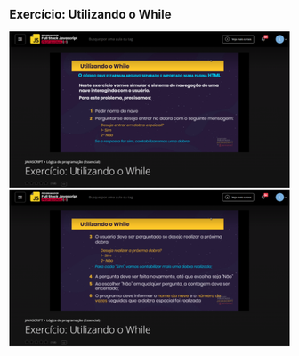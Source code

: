 ## Exercício: Utilizando o While

![Screenshot](exercicio-utilizando-o-while-1.png)
![Screenshot](exercicio-utilizando-o-while-2.png)